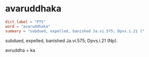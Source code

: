 # avaruddhaka

``` toml
dict_label = "PTS"
word = "avaruddhaka"
summary = "subdued, expelled, banished Ja.vi.575; Dpvs.i.21 ("
```

subdued, expelled, banished Ja.vi.575; Dpvs.i.21 (Np).

avruddha \+ ka

